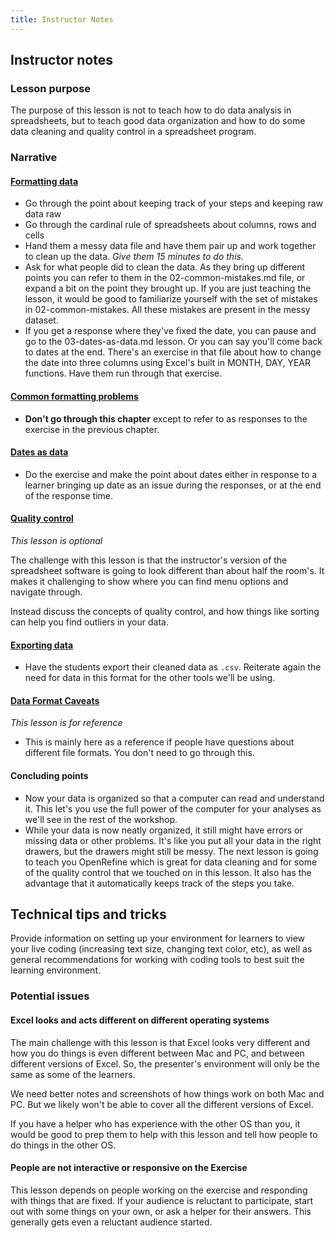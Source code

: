 ```yaml
---
title: Instructor Notes
---
```


## Instructor notes

### Lesson purpose

The purpose of this lesson is not to teach how to do data analysis in spreadsheets,
but to teach good data organization and how to do some data cleaning and
quality control in a spreadsheet program.

### Narrative

#### [Formatting data](../episodes/01-format-data.md)

- Go through the point about keeping track of your steps and keeping raw data raw
- Go through the cardinal rule of spreadsheets about columns, rows and cells
- Hand them a messy data file and have them pair up and work together to clean up the data.
  *Give them 15 minutes to do this.*
- Ask for what people did to clean the data. As they bring up different points you can
  refer to them in the 02-common-mistakes.md file, or expand a bit on the point they brought up.
  If you are just teaching the lesson, it would be good to familiarize yourself with
  the set of mistakes in 02-common-mistakes. All these mistakes are present in the messy
  dataset.
- If you get a response where they've fixed the date, you can pause and go to the
  03-dates-as-data.md lesson. Or you can say you'll come back to dates at the end.
  There's an exercise in that file about how to change the
  date into three columns using Excel's built in MONTH, DAY, YEAR functions. Have them
  run through that exercise.

#### [Common formatting problems](../episodes/02-common-mistakes.md)

- **Don't go through this chapter** except to refer to as responses to the exercise in
  the previous chapter.

#### [Dates as data](../episodes/03-dates-as-data.md)

- Do the exercise and make the point about dates either in response to a learner bringing
  up date as an issue during the responses, or at the end of the response time.

#### [Quality control](../episodes/04-quality-control.md)

*This lesson is optional*

The challenge with this lesson is that the instructor's version of the spreadsheet software is going to look different than about half the room's. It makes
it challenging to show where you can find menu options and navigate through.

Instead discuss the concepts of quality control, and how things like sorting can help you find outliers in your data.

#### [Exporting data](../episodes/05-exporting-data.md)

- Have the students export their cleaned data as `.csv`. Reiterate again the need for
  data in this format for the other tools we'll be using.

#### [Data Format Caveats](../episodes/06-data-formats-caveats.md)

*This lesson is for reference*

- This is mainly here as a reference if people have questions about different file formats.
  You don't need to go through this.

#### Concluding points

- Now your data is organized so that a computer can read and understand it. This
  let's you use the full power of the computer for your analyses as we'll see in the
  rest of the workshop.
- While your data is now neatly organized, it still might have errors or missing data
  or other problems. It's like you put all your data in the right drawers, but the
  drawers might still be messy. The next lesson is going to teach you OpenRefine which
  is great for data cleaning and for some of the quality control that we touched on
  in this lesson. It also has the advantage that it automatically keeps track of the
  steps you take.

## Technical tips and tricks

Provide information on setting up your environment for learners to view your
live coding (increasing text size, changing text color, etc), as well as
general recommendations for working with coding tools to best suit the
learning environment.

### Potential issues

#### Excel looks and acts different on different operating systems

The main challenge with this lesson is that Excel looks very different and how you
do things is even different between Mac and PC, and between different versions of
Excel. So, the presenter's environment will only be the same as some of the learners.

We need better notes and screenshots of how things work on both Mac and PC. But we
likely won't be able to cover all the different versions of Excel.

If you have a helper who has experience with the other OS than you, it would be good
to prep them to help with this lesson and tell how people to do things in the other OS.

#### People are not interactive or responsive on the Exercise

This lesson depends on people working on the exercise and responding with things
that are fixed. If your audience is reluctant to participate, start out with
some things on your own, or ask a helper for their answers. This generally gets
even a reluctant audience started.


